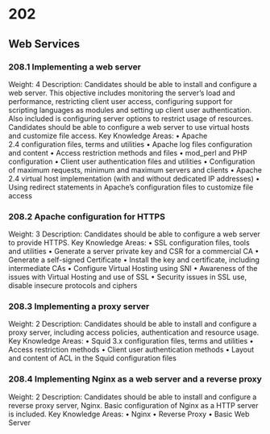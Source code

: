 # 202

## Web Services

### 208.1 Implementing a web server

Weight: 4
Description: Candidates should be able to install and configure a web server. This objective includes monitoring the server’s load and performance, restricting client user access, configuring support for scripting languages as modules and setting up client user authentication. Also included is configuring server options to restrict usage of resources. Candidates should be able to configure a web server to use virtual hosts and customize file access.
Key Knowledge Areas:
    • Apache 2.4 configuration files, terms and utilities
    • Apache log files configuration and content
    • Access restriction methods and files
    • mod_perl and PHP configuration
    • Client user authentication files and utilities
    • Configuration of maximum requests, minimum and maximum servers and clients
    • Apache 2.4 virtual host implementation (with and without dedicated IP addresses)
    • Using redirect statements in Apache’s configuration files to customize file access

### 208.2 Apache configuration for HTTPS

Weight: 3
Description: Candidates should be able to configure a web server to provide HTTPS.
Key Knowledge Areas:
    • SSL configuration files, tools and utilities
    • Generate a server private key and CSR for a commercial CA
    • Generate a self-signed Certificate
    • Install the key and certificate, including intermediate CAs
    • Configure Virtual Hosting using SNI
    • Awareness of the issues with Virtual Hosting and use of SSL
    • Security issues in SSL use, disable insecure protocols and ciphers

### 208.3 Implementing a proxy server

Weight: 2
Description: Candidates should be able to install and configure a proxy server, including access policies, authentication and resource usage.
Key Knowledge Areas:
    • Squid 3.x configuration files, terms and utilities
    • Access restriction methods
    • Client user authentication methods
    • Layout and content of ACL in the Squid configuration files

### 208.4 Implementing Nginx as a web server and a reverse proxy

Weight: 2
Description: Candidates should be able to install and configure a reverse proxy server, Nginx. Basic configuration of Nginx as a HTTP server is included.
Key Knowledge Areas:
    • Nginx
    • Reverse Proxy
    • Basic Web Server